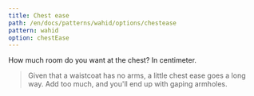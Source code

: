 ```yaml
---
title: Chest ease
path: /en/docs/patterns/wahid/options/chestease
pattern: wahid
option: chestEase
---
```


How much room do you want at the chest? In centimeter.

> Given that a waistcoat has no arms, a little chest ease goes a long way. Add too much, and you'll end up with gaping armholes.
